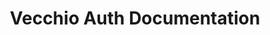---
layout: product
title: Vecchio Auth Documentation
banner-title: Vecchio Auth Reference Documentation
description: Documentation about Vecchio Auth.
product: vecchio
product-name: Vecchio Auth
---